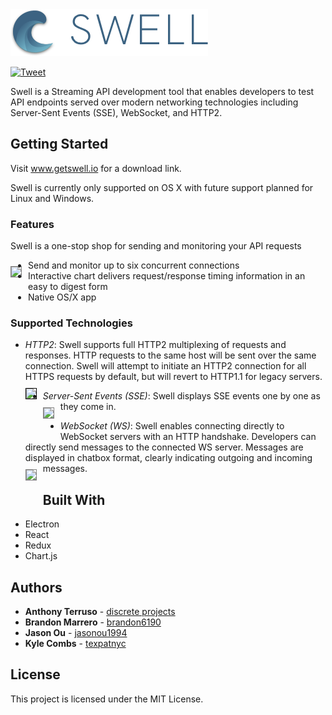 <img src="./src/assets/img/horizontal-logo-lockup.png" 
      style="margin-top: 10px;"> 

[![Tweet](https://img.shields.io/twitter/url/http/shields.io.svg?style=social)](https://twitter.com/intent/tweet?text=Swell:%20For%20all%20your%20streaming%20API%20testing%20needs&url=https://www.getswell.io&hashtags=SSE,WebSocket,HTTP,API,developers)


Swell is a Streaming API development tool that enables developers to test API endpoints served over modern networking technologies including Server-Sent Events (SSE), WebSocket, and HTTP2.

## Getting Started

Visit www.getswell.io for a download link. 

Swell is currently only supported on OS X with future support planned for Linux and Windows.

### Features
Swell is a one-stop shop for sending and monitoring your API requests

<img src="https://i.imgur.com/tcfbCPf.jpg"
     style="float: left; margin-right: 10px;margin-bottom : 40px; margin-top : 10px; border: 1px solid grey;" />

* Send and monitor up to six concurrent connections
* Interactive chart delivers request/response timing information in an easy to digest form
* Native OS/X app

### Supported Technologies
* *HTTP2*: Swell supports full HTTP2 multiplexing of requests and responses. HTTP requests to the same host will be sent over the same connection. Swell will attempt to initiate an HTTP2 connection for all HTTPS requests by default, but will revert to HTTP1.1 for legacy servers.
<img src="https://i.imgur.com/jxY2Y2y.png"
     style="float: left; margin-right: 10px; margin-bottom : 30px; margin-top : 10px; border: 1px solid black;" />

* *Server-Sent Events (SSE)*: Swell displays SSE events one by one as they come in.
<img src="https://i.imgur.com/SrzGDxM.png"
     style="float: left; margin-right: 10px; margin-bottom : 30px; margin-top : 10px; border: 1px solid grey;" />


* *WebSocket (WS)*: Swell enables connecting directly to WebSocket servers with an HTTP handshake. Developers can directly send messages to the connected WS server. Messages are displayed in chatbox format, clearly indicating outgoing and incoming messages.
<img src="https://i.imgur.com/cyVs9MZ.png"
     style="float: left; margin-right: 10px;margin-bottom : 30px; margin-top : 10px; border: 1px solid grey;" />


## Built With
* Electron
* React
* Redux
* Chart.js


## Authors

* **Anthony Terruso** - [discrete projects](https://github.com/discrete-projects)
* **Brandon Marrero** - [brandon6190](https://github.com/brandon6190)
* **Jason Ou** - [jasonou1994](https://github.com/jasonou1994)
* **Kyle Combs** - [texpatnyc](https://github.com/texpatnyc)

## License

This project is licensed under the MIT License.


